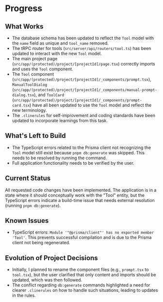 # Progress

## What Works

- The database schema has been updated to reflect the `Tool` model with the `name` field as unique and `tool_name` removed.
- The tRPC router for tools (`src/server/api/routers/tool.ts`) has been updated to interact with the new `Tool` model.
- The main project page (`src/app/(protected)/project/[projectId]/page.tsx`) correctly imports and uses the `Tool` component.
- The `Tool` component (`src/app/(protected)/project/[projectId]/_components/prompt.tsx`), `ManualToolDialog` (`src/app/(protected)/project/[projectId]/_components/manual-prompt-dialog.tsx`), and `ToolCard` (`src/app/(protected)/project/[projectId]/_components/prompt-card.tsx`) have all been updated to use the `Tool` model and reflect the new terminology.
- The `.clinerules` for self-improvement and coding standards have been updated to incorporate learnings from this task.

## What's Left to Build

- The TypeScript errors related to the Prisma client not recognizing the `Tool` model still exist because `pnpm db:generate` was skipped. This needs to be resolved by running the command.
- Full application functionality needs to be verified by the user.

## Current Status

All requested code changes have been implemented. The application is in a state where it should conceptually work with the "Tool" entity, but the TypeScript errors indicate a build-time issue that needs external resolution (running `pnpm db:generate`).

## Known Issues

- TypeScript errors: `Module '"@prisma/client"' has no exported member 'Tool'`. This prevents successful compilation and is due to the Prisma client not being regenerated.

## Evolution of Project Decisions

- Initially, I planned to rename the component files (e.g., `prompt.tsx` to `tool.tsx`), but the user clarified that only content and imports should be updated, which was then followed.
- The conflict regarding `db:generate` commands highlighted a need for clearer `.clinerules` on how to handle such situations, leading to updates in the rules.
